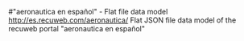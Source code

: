 #"aeronautica en español" - Flat file data model
http://es.recuweb.com/aeronautica/
Flat JSON file data model of the recuweb portal "aeronautica en español"
